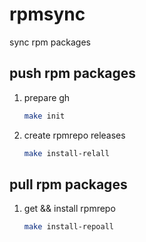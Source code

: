 # rpmsync
sync rpm packages

## push rpm packages
1. prepare gh
   ```bash
   make init
   ```
2. create rpmrepo releases
   ```bash
   make install-relall
   ```

## pull rpm packages
1. get && install rpmrepo 
   ```bash
   make install-repoall
   ```
